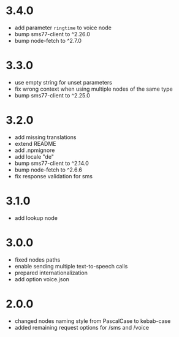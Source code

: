3.4.0
==================
* add parameter `ringtime` to voice node
* bump sms77-client to ^2.26.0
* bump node-fetch to ^2.7.0

3.3.0
==================
* use empty string for unset parameters
* fix wrong context when using multiple nodes of the same type
* bump sms77-client to ^2.25.0

3.2.0
==================
* add missing translations
* extend README
* add .npmignore
* add locale "de"
* bump sms77-client to ^2.14.0
* bump node-fetch to ^2.6.6
* fix response validation for sms

3.1.0
==================
* add lookup node

3.0.0
==================
* fixed nodes paths
* enable sending multiple text-to-speech calls
* prepared internationalization
* add option voice.json

2.0.0
==================
  * changed nodes naming style from PascalCase to kebab-case
  * added remaining request options for /sms and /voice
